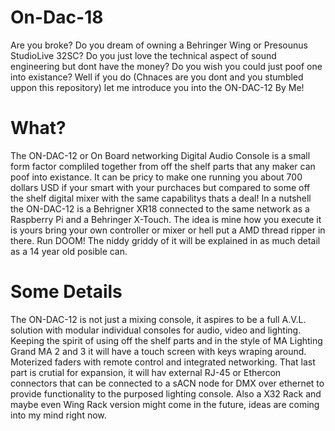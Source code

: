 # On-Dac-18
Are you broke? Do you dream of owning a Behringer Wing or Presounus StudioLive 32SC? 
Do you just love the technical aspect of sound engineering but dont have the money? 
Do you wish you could just poof one into existance? 
Well if you do (Chnaces are you dont and you stumbled uppon this repository) let me introduce you into the ON-DAC-12 By Me!
# What?
The ON-DAC-12 or On Board networking Digital Audio Console is a small form factor compliled together from off the shelf parts that any maker can poof into existance.
It can be pricy to make one running you about 700 dollars USD if your smart with your purchaces but compared to some off the shelf digital mixer with the same capabilitys thats a deal!
In a nutshell the ON-DAC-12 is a Behrigner XR18 connected to the same network as a Raspberry Pi and a Behringer X-Touch.
The idea is mine how you execute it is yours bring your own controller or mixer or hell put a AMD thread ripper in there. Run DOOM! 
The niddy griddy of it will be explained in as much detail as a 14 year old posible can.
# Some Details
The ON-DAC-12 is not just a mixing console, it aspires to be a full A.V.L. solution with modular individual consoles for audio, video and lighting. 
Keeping the spirit of using off the shelf parts and in the style of MA Lighting Grand MA 2 and 3 it will have a touch screen with keys wraping around.
Moterized faders with remote control and integrated networking.
That last part is crutial for expansion, it will hav external RJ-45 or Ethercon connectors that can be connected to a sACN node for DMX over ethernet to provide functionality to the purposed lighting console.
Also a X32 Rack and maybe even Wing Rack version might come in the future, ideas are coming into my mind right now.
